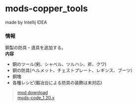 # mods-copper_tools
made by Intellij IDEA

### 情報
銅製の防具・道具を追加する。  
**内容**
* 銅のツール(剣、シャベル、ツルハシ、斧、クワ)
* 銅の防具(ヘルメット、チェストプレート、レギンス、ブーツ)
* 銅塊
* 各種レシピ(鍛冶台による防具の装飾は未対応)

> [mod download](https://github.com/runrungift/mods-copper_tools/tree/main/forge-1.20.2-48.1.0/build/libs)  
> [mods-code_1.20.x](https://runrungift.github.io/mods-code_1.20.x/book/chapter_1.html)  